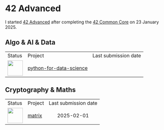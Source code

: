 # 42 Advanced
I started <a href="https://github.com/davidmonteiro03/42-advanced">42 Advanced</a> after completing the <a href="https://github.com/davidmonteiro03/42-common-core">42 Common Core</a> on 23 January 2025.

## Algo & AI & Data
<table>
    <tr>
        <td>Status</td>
        <td>Project</td>
        <td>Last submission date</td>
    </tr>
    <tr>
        <td>
            <img src="https://cdn-icons-png.flaticon.com/512/7884/7884198.png" width="50"/>
        </td>
        <td>
            <a href="https://github.com/davidmonteiro03/42-advanced-python-for-data-science">python-for-data-science</a>
        </td>
    </tr>
</table>

## Cryptography & Maths
<table>
    <tr>
        <td>Status</td>
        <td>Project</td>
        <td>Last submission date</td>
    </tr>
    <tr>
        <td>
            <img src="https://cdn-icons-png.flaticon.com/512/845/845646.png" width="50"/>
        </td>
        <td>
            <a href="https://github.com/davidmonteiro03/42-advanced-matrix">matrix</a>
        </td>
        <td align="center">2025-02-01</td>
    </tr>
</table>
